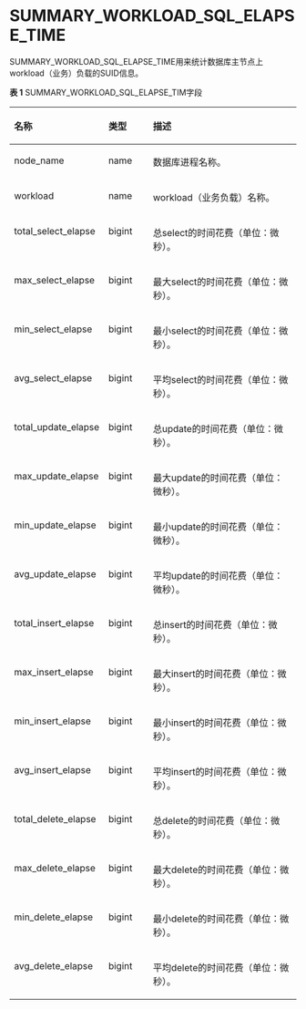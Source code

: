 # SUMMARY\_WORKLOAD\_SQL\_ELAPSE\_TIME<a name="ZH-CN_TOPIC_0245374729"></a>

SUMMARY\_WORKLOAD\_SQL\_ELAPSE\_TIME用来统计数据库主节点上workload（业务）负载的SUID信息。

**表 1**  SUMMARY\_WORKLOAD\_SQL\_ELAPSE\_TIM字段

<a name="zh-cn_topic_0237122625_table05816371592"></a>
<table><thead align="left"><tr id="zh-cn_topic_0237122625_row4777193715917"><th class="cellrowborder" valign="top" width="27%" id="mcps1.2.4.1.1"><p id="zh-cn_topic_0237122625_p207775379598"><a name="zh-cn_topic_0237122625_p207775379598"></a><a name="zh-cn_topic_0237122625_p207775379598"></a><strong id="zh-cn_topic_0237122625_b7777193717596"><a name="zh-cn_topic_0237122625_b7777193717596"></a><a name="zh-cn_topic_0237122625_b7777193717596"></a>名称</strong></p>
</th>
<th class="cellrowborder" valign="top" width="16.16%" id="mcps1.2.4.1.2"><p id="zh-cn_topic_0237122625_p20777537115914"><a name="zh-cn_topic_0237122625_p20777537115914"></a><a name="zh-cn_topic_0237122625_p20777537115914"></a><strong id="zh-cn_topic_0237122625_b1777133711599"><a name="zh-cn_topic_0237122625_b1777133711599"></a><a name="zh-cn_topic_0237122625_b1777133711599"></a>类型</strong></p>
</th>
<th class="cellrowborder" valign="top" width="56.84%" id="mcps1.2.4.1.3"><p id="zh-cn_topic_0237122625_p477703713596"><a name="zh-cn_topic_0237122625_p477703713596"></a><a name="zh-cn_topic_0237122625_p477703713596"></a><strong id="zh-cn_topic_0237122625_b377715375595"><a name="zh-cn_topic_0237122625_b377715375595"></a><a name="zh-cn_topic_0237122625_b377715375595"></a>描述</strong></p>
</th>
</tr>
</thead>
<tbody><tr id="zh-cn_topic_0237122625_row27779373591"><td class="cellrowborder" valign="top" width="27%" headers="mcps1.2.4.1.1 "><p id="zh-cn_topic_0237122625_p1477763755918"><a name="zh-cn_topic_0237122625_p1477763755918"></a><a name="zh-cn_topic_0237122625_p1477763755918"></a>node_name</p>
</td>
<td class="cellrowborder" valign="top" width="16.16%" headers="mcps1.2.4.1.2 "><p id="zh-cn_topic_0237122625_p7777137195910"><a name="zh-cn_topic_0237122625_p7777137195910"></a><a name="zh-cn_topic_0237122625_p7777137195910"></a>name</p>
</td>
<td class="cellrowborder" valign="top" width="56.84%" headers="mcps1.2.4.1.3 "><p id="zh-cn_topic_0237122625_p117781737115913"><a name="zh-cn_topic_0237122625_p117781737115913"></a><a name="zh-cn_topic_0237122625_p117781737115913"></a>数据库进程名称。</p>
</td>
</tr>
<tr id="zh-cn_topic_0237122625_row2077820375590"><td class="cellrowborder" valign="top" width="27%" headers="mcps1.2.4.1.1 "><p id="zh-cn_topic_0237122625_p2077820371594"><a name="zh-cn_topic_0237122625_p2077820371594"></a><a name="zh-cn_topic_0237122625_p2077820371594"></a>workload</p>
</td>
<td class="cellrowborder" valign="top" width="16.16%" headers="mcps1.2.4.1.2 "><p id="zh-cn_topic_0237122625_p1577818371596"><a name="zh-cn_topic_0237122625_p1577818371596"></a><a name="zh-cn_topic_0237122625_p1577818371596"></a>name</p>
</td>
<td class="cellrowborder" valign="top" width="56.84%" headers="mcps1.2.4.1.3 "><p id="zh-cn_topic_0237122625_p977823775912"><a name="zh-cn_topic_0237122625_p977823775912"></a><a name="zh-cn_topic_0237122625_p977823775912"></a>workload（业务负载）名称。</p>
</td>
</tr>
<tr id="zh-cn_topic_0237122625_row4778637175917"><td class="cellrowborder" valign="top" width="27%" headers="mcps1.2.4.1.1 "><p id="zh-cn_topic_0237122625_p3778637105920"><a name="zh-cn_topic_0237122625_p3778637105920"></a><a name="zh-cn_topic_0237122625_p3778637105920"></a>total_select_elapse</p>
</td>
<td class="cellrowborder" valign="top" width="16.16%" headers="mcps1.2.4.1.2 "><p id="zh-cn_topic_0237122625_p19778153714599"><a name="zh-cn_topic_0237122625_p19778153714599"></a><a name="zh-cn_topic_0237122625_p19778153714599"></a>bigint</p>
</td>
<td class="cellrowborder" valign="top" width="56.84%" headers="mcps1.2.4.1.3 "><p id="zh-cn_topic_0237122625_p4778123714595"><a name="zh-cn_topic_0237122625_p4778123714595"></a><a name="zh-cn_topic_0237122625_p4778123714595"></a>总select的时间花费（单位：微秒）。</p>
</td>
</tr>
<tr id="zh-cn_topic_0237122625_row1077818376595"><td class="cellrowborder" valign="top" width="27%" headers="mcps1.2.4.1.1 "><p id="zh-cn_topic_0237122625_p0778173735910"><a name="zh-cn_topic_0237122625_p0778173735910"></a><a name="zh-cn_topic_0237122625_p0778173735910"></a>max_select_elapse</p>
</td>
<td class="cellrowborder" valign="top" width="16.16%" headers="mcps1.2.4.1.2 "><p id="zh-cn_topic_0237122625_p1377816374599"><a name="zh-cn_topic_0237122625_p1377816374599"></a><a name="zh-cn_topic_0237122625_p1377816374599"></a>bigint</p>
</td>
<td class="cellrowborder" valign="top" width="56.84%" headers="mcps1.2.4.1.3 "><p id="zh-cn_topic_0237122625_p10779183755918"><a name="zh-cn_topic_0237122625_p10779183755918"></a><a name="zh-cn_topic_0237122625_p10779183755918"></a>最大select的时间花费（单位：微秒）。</p>
</td>
</tr>
<tr id="zh-cn_topic_0237122625_row1777913715593"><td class="cellrowborder" valign="top" width="27%" headers="mcps1.2.4.1.1 "><p id="zh-cn_topic_0237122625_p3779203717598"><a name="zh-cn_topic_0237122625_p3779203717598"></a><a name="zh-cn_topic_0237122625_p3779203717598"></a>min_select_elapse</p>
</td>
<td class="cellrowborder" valign="top" width="16.16%" headers="mcps1.2.4.1.2 "><p id="zh-cn_topic_0237122625_p177993785919"><a name="zh-cn_topic_0237122625_p177993785919"></a><a name="zh-cn_topic_0237122625_p177993785919"></a>bigint</p>
</td>
<td class="cellrowborder" valign="top" width="56.84%" headers="mcps1.2.4.1.3 "><p id="zh-cn_topic_0237122625_p1677915374591"><a name="zh-cn_topic_0237122625_p1677915374591"></a><a name="zh-cn_topic_0237122625_p1677915374591"></a>最小select的时间花费（单位：微秒）。</p>
</td>
</tr>
<tr id="zh-cn_topic_0237122625_row1577914378591"><td class="cellrowborder" valign="top" width="27%" headers="mcps1.2.4.1.1 "><p id="zh-cn_topic_0237122625_p1577903755915"><a name="zh-cn_topic_0237122625_p1577903755915"></a><a name="zh-cn_topic_0237122625_p1577903755915"></a>avg_select_elapse</p>
</td>
<td class="cellrowborder" valign="top" width="16.16%" headers="mcps1.2.4.1.2 "><p id="zh-cn_topic_0237122625_p277916374592"><a name="zh-cn_topic_0237122625_p277916374592"></a><a name="zh-cn_topic_0237122625_p277916374592"></a>bigint</p>
</td>
<td class="cellrowborder" valign="top" width="56.84%" headers="mcps1.2.4.1.3 "><p id="zh-cn_topic_0237122625_p87791737155913"><a name="zh-cn_topic_0237122625_p87791737155913"></a><a name="zh-cn_topic_0237122625_p87791737155913"></a>平均select的时间花费（单位：微秒）。</p>
</td>
</tr>
<tr id="zh-cn_topic_0237122625_row1177953795914"><td class="cellrowborder" valign="top" width="27%" headers="mcps1.2.4.1.1 "><p id="zh-cn_topic_0237122625_p1577933713593"><a name="zh-cn_topic_0237122625_p1577933713593"></a><a name="zh-cn_topic_0237122625_p1577933713593"></a>total_update_elapse</p>
</td>
<td class="cellrowborder" valign="top" width="16.16%" headers="mcps1.2.4.1.2 "><p id="zh-cn_topic_0237122625_p77802370594"><a name="zh-cn_topic_0237122625_p77802370594"></a><a name="zh-cn_topic_0237122625_p77802370594"></a>bigint</p>
</td>
<td class="cellrowborder" valign="top" width="56.84%" headers="mcps1.2.4.1.3 "><p id="zh-cn_topic_0237122625_p57802373595"><a name="zh-cn_topic_0237122625_p57802373595"></a><a name="zh-cn_topic_0237122625_p57802373595"></a>总update的时间花费（单位：微秒）。</p>
</td>
</tr>
<tr id="zh-cn_topic_0237122625_row978073755918"><td class="cellrowborder" valign="top" width="27%" headers="mcps1.2.4.1.1 "><p id="zh-cn_topic_0237122625_p197801537135912"><a name="zh-cn_topic_0237122625_p197801537135912"></a><a name="zh-cn_topic_0237122625_p197801537135912"></a>max_update_elapse</p>
</td>
<td class="cellrowborder" valign="top" width="16.16%" headers="mcps1.2.4.1.2 "><p id="zh-cn_topic_0237122625_p97801237185919"><a name="zh-cn_topic_0237122625_p97801237185919"></a><a name="zh-cn_topic_0237122625_p97801237185919"></a>bigint</p>
</td>
<td class="cellrowborder" valign="top" width="56.84%" headers="mcps1.2.4.1.3 "><p id="zh-cn_topic_0237122625_p1878093711596"><a name="zh-cn_topic_0237122625_p1878093711596"></a><a name="zh-cn_topic_0237122625_p1878093711596"></a>最大update的时间花费（单位：微秒）。</p>
</td>
</tr>
<tr id="zh-cn_topic_0237122625_row47801337165913"><td class="cellrowborder" valign="top" width="27%" headers="mcps1.2.4.1.1 "><p id="zh-cn_topic_0237122625_p127801837105917"><a name="zh-cn_topic_0237122625_p127801837105917"></a><a name="zh-cn_topic_0237122625_p127801837105917"></a>min_update_elapse</p>
</td>
<td class="cellrowborder" valign="top" width="16.16%" headers="mcps1.2.4.1.2 "><p id="zh-cn_topic_0237122625_p9780183711590"><a name="zh-cn_topic_0237122625_p9780183711590"></a><a name="zh-cn_topic_0237122625_p9780183711590"></a>bigint</p>
</td>
<td class="cellrowborder" valign="top" width="56.84%" headers="mcps1.2.4.1.3 "><p id="zh-cn_topic_0237122625_p18780183745918"><a name="zh-cn_topic_0237122625_p18780183745918"></a><a name="zh-cn_topic_0237122625_p18780183745918"></a>最小update的时间花费（单位：微秒）。</p>
</td>
</tr>
<tr id="zh-cn_topic_0237122625_row1078023715919"><td class="cellrowborder" valign="top" width="27%" headers="mcps1.2.4.1.1 "><p id="zh-cn_topic_0237122625_p67805375591"><a name="zh-cn_topic_0237122625_p67805375591"></a><a name="zh-cn_topic_0237122625_p67805375591"></a>avg_update_elapse</p>
</td>
<td class="cellrowborder" valign="top" width="16.16%" headers="mcps1.2.4.1.2 "><p id="zh-cn_topic_0237122625_p9781937175910"><a name="zh-cn_topic_0237122625_p9781937175910"></a><a name="zh-cn_topic_0237122625_p9781937175910"></a>bigint</p>
</td>
<td class="cellrowborder" valign="top" width="56.84%" headers="mcps1.2.4.1.3 "><p id="zh-cn_topic_0237122625_p1278113713598"><a name="zh-cn_topic_0237122625_p1278113713598"></a><a name="zh-cn_topic_0237122625_p1278113713598"></a>平均update的时间花费（单位：微秒）。</p>
</td>
</tr>
<tr id="zh-cn_topic_0237122625_row1578133765912"><td class="cellrowborder" valign="top" width="27%" headers="mcps1.2.4.1.1 "><p id="zh-cn_topic_0237122625_p27811237125912"><a name="zh-cn_topic_0237122625_p27811237125912"></a><a name="zh-cn_topic_0237122625_p27811237125912"></a>total_insert_elapse</p>
</td>
<td class="cellrowborder" valign="top" width="16.16%" headers="mcps1.2.4.1.2 "><p id="zh-cn_topic_0237122625_p12781237205914"><a name="zh-cn_topic_0237122625_p12781237205914"></a><a name="zh-cn_topic_0237122625_p12781237205914"></a>bigint</p>
</td>
<td class="cellrowborder" valign="top" width="56.84%" headers="mcps1.2.4.1.3 "><p id="zh-cn_topic_0237122625_p11781737105919"><a name="zh-cn_topic_0237122625_p11781737105919"></a><a name="zh-cn_topic_0237122625_p11781737105919"></a>总insert的时间花费（单位：微秒）。</p>
</td>
</tr>
<tr id="zh-cn_topic_0237122625_row19781737115910"><td class="cellrowborder" valign="top" width="27%" headers="mcps1.2.4.1.1 "><p id="zh-cn_topic_0237122625_p17811437195919"><a name="zh-cn_topic_0237122625_p17811437195919"></a><a name="zh-cn_topic_0237122625_p17811437195919"></a>max_insert_elapse</p>
</td>
<td class="cellrowborder" valign="top" width="16.16%" headers="mcps1.2.4.1.2 "><p id="zh-cn_topic_0237122625_p14832371142"><a name="zh-cn_topic_0237122625_p14832371142"></a><a name="zh-cn_topic_0237122625_p14832371142"></a>bigint</p>
</td>
<td class="cellrowborder" valign="top" width="56.84%" headers="mcps1.2.4.1.3 "><p id="zh-cn_topic_0237122625_p107816377592"><a name="zh-cn_topic_0237122625_p107816377592"></a><a name="zh-cn_topic_0237122625_p107816377592"></a>最大insert的时间花费（单位：微秒）。</p>
</td>
</tr>
<tr id="zh-cn_topic_0237122625_row15781037145919"><td class="cellrowborder" valign="top" width="27%" headers="mcps1.2.4.1.1 "><p id="zh-cn_topic_0237122625_p207827370599"><a name="zh-cn_topic_0237122625_p207827370599"></a><a name="zh-cn_topic_0237122625_p207827370599"></a>min_insert_elapse</p>
</td>
<td class="cellrowborder" valign="top" width="16.16%" headers="mcps1.2.4.1.2 "><p id="zh-cn_topic_0237122625_p5782133775914"><a name="zh-cn_topic_0237122625_p5782133775914"></a><a name="zh-cn_topic_0237122625_p5782133775914"></a>bigint</p>
</td>
<td class="cellrowborder" valign="top" width="56.84%" headers="mcps1.2.4.1.3 "><p id="zh-cn_topic_0237122625_p5782133716591"><a name="zh-cn_topic_0237122625_p5782133716591"></a><a name="zh-cn_topic_0237122625_p5782133716591"></a>最小insert的时间花费（单位：微秒）。</p>
</td>
</tr>
<tr id="zh-cn_topic_0237122625_row16782163755915"><td class="cellrowborder" valign="top" width="27%" headers="mcps1.2.4.1.1 "><p id="zh-cn_topic_0237122625_p167821737125918"><a name="zh-cn_topic_0237122625_p167821737125918"></a><a name="zh-cn_topic_0237122625_p167821737125918"></a>avg_insert_elapse</p>
</td>
<td class="cellrowborder" valign="top" width="16.16%" headers="mcps1.2.4.1.2 "><p id="zh-cn_topic_0237122625_p15782143785910"><a name="zh-cn_topic_0237122625_p15782143785910"></a><a name="zh-cn_topic_0237122625_p15782143785910"></a>bigint</p>
</td>
<td class="cellrowborder" valign="top" width="56.84%" headers="mcps1.2.4.1.3 "><p id="zh-cn_topic_0237122625_p117821637165920"><a name="zh-cn_topic_0237122625_p117821637165920"></a><a name="zh-cn_topic_0237122625_p117821637165920"></a>平均insert的时间花费（单位：微秒）。</p>
</td>
</tr>
<tr id="zh-cn_topic_0237122625_row178212371595"><td class="cellrowborder" valign="top" width="27%" headers="mcps1.2.4.1.1 "><p id="zh-cn_topic_0237122625_p67821137185912"><a name="zh-cn_topic_0237122625_p67821137185912"></a><a name="zh-cn_topic_0237122625_p67821137185912"></a>total_delete_elapse</p>
</td>
<td class="cellrowborder" valign="top" width="16.16%" headers="mcps1.2.4.1.2 "><p id="zh-cn_topic_0237122625_p127828370592"><a name="zh-cn_topic_0237122625_p127828370592"></a><a name="zh-cn_topic_0237122625_p127828370592"></a>bigint</p>
</td>
<td class="cellrowborder" valign="top" width="56.84%" headers="mcps1.2.4.1.3 "><p id="zh-cn_topic_0237122625_p878243795916"><a name="zh-cn_topic_0237122625_p878243795916"></a><a name="zh-cn_topic_0237122625_p878243795916"></a>总delete的时间花费（单位：微秒）。</p>
</td>
</tr>
<tr id="zh-cn_topic_0237122625_row18782193715919"><td class="cellrowborder" valign="top" width="27%" headers="mcps1.2.4.1.1 "><p id="zh-cn_topic_0237122625_p19783737175915"><a name="zh-cn_topic_0237122625_p19783737175915"></a><a name="zh-cn_topic_0237122625_p19783737175915"></a>max_delete_elapse</p>
</td>
<td class="cellrowborder" valign="top" width="16.16%" headers="mcps1.2.4.1.2 "><p id="zh-cn_topic_0237122625_p7783103710599"><a name="zh-cn_topic_0237122625_p7783103710599"></a><a name="zh-cn_topic_0237122625_p7783103710599"></a>bigint</p>
</td>
<td class="cellrowborder" valign="top" width="56.84%" headers="mcps1.2.4.1.3 "><p id="zh-cn_topic_0237122625_p778316374595"><a name="zh-cn_topic_0237122625_p778316374595"></a><a name="zh-cn_topic_0237122625_p778316374595"></a>最大delete的时间花费（单位：微秒）。</p>
</td>
</tr>
<tr id="zh-cn_topic_0237122625_row178393705911"><td class="cellrowborder" valign="top" width="27%" headers="mcps1.2.4.1.1 "><p id="zh-cn_topic_0237122625_p6783037115918"><a name="zh-cn_topic_0237122625_p6783037115918"></a><a name="zh-cn_topic_0237122625_p6783037115918"></a>min_delete_elapse</p>
</td>
<td class="cellrowborder" valign="top" width="16.16%" headers="mcps1.2.4.1.2 "><p id="zh-cn_topic_0237122625_p1478318377597"><a name="zh-cn_topic_0237122625_p1478318377597"></a><a name="zh-cn_topic_0237122625_p1478318377597"></a>bigint</p>
</td>
<td class="cellrowborder" valign="top" width="56.84%" headers="mcps1.2.4.1.3 "><p id="zh-cn_topic_0237122625_p167836376591"><a name="zh-cn_topic_0237122625_p167836376591"></a><a name="zh-cn_topic_0237122625_p167836376591"></a>最小delete的时间花费（单位：微秒）。</p>
</td>
</tr>
<tr id="zh-cn_topic_0237122625_row778318375595"><td class="cellrowborder" valign="top" width="27%" headers="mcps1.2.4.1.1 "><p id="zh-cn_topic_0237122625_p278383745918"><a name="zh-cn_topic_0237122625_p278383745918"></a><a name="zh-cn_topic_0237122625_p278383745918"></a>avg_delete_elapse</p>
</td>
<td class="cellrowborder" valign="top" width="16.16%" headers="mcps1.2.4.1.2 "><p id="zh-cn_topic_0237122625_p1178314376595"><a name="zh-cn_topic_0237122625_p1178314376595"></a><a name="zh-cn_topic_0237122625_p1178314376595"></a>bigint</p>
</td>
<td class="cellrowborder" valign="top" width="56.84%" headers="mcps1.2.4.1.3 "><p id="zh-cn_topic_0237122625_p278343712592"><a name="zh-cn_topic_0237122625_p278343712592"></a><a name="zh-cn_topic_0237122625_p278343712592"></a>平均delete的时间花费（单位：微秒）。</p>
</td>
</tr>
</tbody>
</table>
